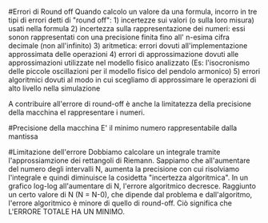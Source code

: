 #Errori di Round off
Quando calcolo un valore da una formula, incorro in tre tipi di errori detti di "round off":
	1) incertezze sui valori (o sulla loro misura) usati nella formula 
	2) incertezza sulla rappresentazione dei numeri: essi sonon rappresentati con una precisione finita fino all' n-esima cifra decimale (non all'infinito)
	3) aritmetica: errori dovuti all'implementazione approssimata delle operazioni
	4) errori di approssimazione dovuti alle approssimazioni utilizzate nel modello fisico analizzato (Es: l'isocronismo delle piccole oscillazioni per il modello fisico del pendolo armonico)
	5) errori algoritmici dovuti al modo in cui scegliamo di approssimare le operazioni di alto livello nella simulazione

A contribuire all'errore di round-off è anche la limitatezza della precisione della macchina el rappresentare i numeri. 

#Precisione della macchina
E' il minimo numero rappresentabile dalla mantissa

#Limitazione dell'errore
Dobbiamo calcolare un integrale tramite l'approssiamzione dei rettangoli di Riemann. Sappiamo che all'aumentare del numero degli intervalli N, aumenta la precisione con cui risolviamo l'integrale e quindi diminuisce la cosidetta "incertezza algoritmica". In un grafico log-log all'aumentare di N, l'errore algoritmico decresce. Raggiunto un certo valore di N (N = N-0), che dipende dal problema e dall'algoritmo, l'errore algoritmico è minore di quello di round-off. Ciò significa che L'ERRORE TOTALE HA UN MINIMO.
